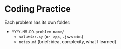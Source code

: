 # Coding Practice

Each problem has its own folder:

- `YYYY-MM-DD-problem-name/`
  - `solution.py` (or `.cpp`, `.java` etc.)
  - `notes.md` (brief: idea, complexity, what I learned)
